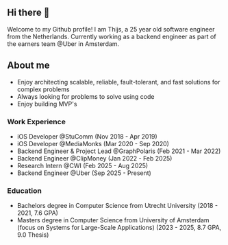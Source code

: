## Hi there 👋
Welcome to my Github profile! I am Thijs, a 25 year old software engineer from the Netherlands. Currently working as a backend engineer as part of the earners team @Uber in Amsterdam.

## About me
- Enjoy architecting scalable, reliable, fault-tolerant, and fast solutions for complex problems
- Always looking for problems to solve using code
- Enjoy building MVP's

### Work Experience
- iOS Developer @StuComm (Nov 2018 - Apr 2019)
- iOS Developer @MediaMonks (Mar 2020 - Sep 2020)
- Backend Engineer & Project Lead @GraphPolaris (Feb 2021 - Mar 2022)
- Backend Engineer @ClipMoney (Jan 2022 - Feb 2025)
- Research Intern @CWI (Feb 2025 - Aug 2025)
- Backend Engineer @Uber (Sep 2025 - Present)

### Education
- Bachelors degree in Computer Science from Utrecht University (2018 - 2021, 7.6 GPA)
- Masters degree in Computer Science from University of Amsterdam (focus on Systems for Large-Scale Applications) (2023 - 2025, 8.7 GPA, 9.0 Thesis)

